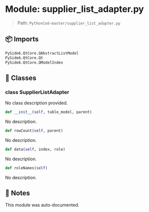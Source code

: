 # Module: supplier_list_adapter.py

> Path: `PythonCod-master/supplier_list_adapter.py`

## 📦 Imports
```python
PySide6.QtCore.QAbstractListModel
PySide6.QtCore.Qt
PySide6.QtCore.QModelIndex
```

## 🧩 Classes

### class SupplierListAdapter

No class description provided.

```python
def __init__(self, table_model, parent)
```
No description.

```python
def rowCount(self, parent)
```
No description.

```python
def data(self, index, role)
```
No description.

```python
def roleNames(self)
```
No description.

## 📝 Notes
This module was auto-documented.
